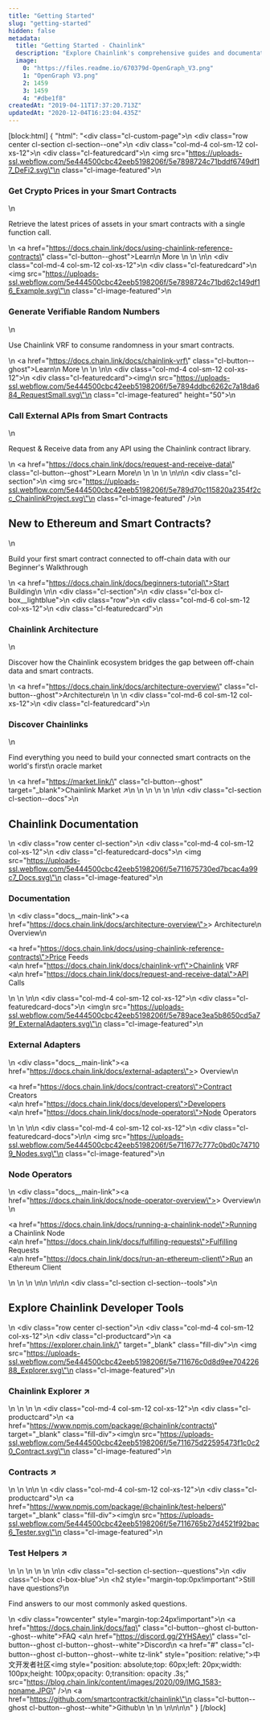 ```yaml
---
title: "Getting Started"
slug: "getting-started"
hidden: false
metadata: 
  title: "Getting Started - Chainlink"
  description: "Explore Chainlink's comprehensive guides and documentation to help you start working with Chainlink as quickly as possible."
  image: 
    0: "https://files.readme.io/670379d-OpenGraph_V3.png"
    1: "OpenGraph V3.png"
    2: 1459
    3: 1459
    4: "#dbe1f8"
createdAt: "2019-04-11T17:37:20.713Z"
updatedAt: "2020-12-04T16:23:04.435Z"
---
```

[block:html]
{
  "html": "<div class=\"cl-custom-page\">\n  <div class=\"row center cl-section cl-section--one\">\n    <div class=\"col-md-4 col-sm-12 col-xs-12\">\n        <div class=\"cl-featuredcard\">\n          <img src=\"https://uploads-ssl.webflow.com/5e444500cbc42eeb5198206f/5e7898724c71bddf6749df17_DeFi2.svg\"\n            class=\"cl-image-featured\">\n          <h3>Get Crypto Prices in your Smart Contracts</h3>\n          <p>Retrieve the latest prices of assets in your smart contracts with a single function call.</p>\n          <a href=\"https://docs.chain.link/docs/using-chainlink-reference-contracts\" class=\"cl-button--ghost\">Learn\n            More </a>\n        </div>\n    </div>\n\n    <div class=\"col-md-4 col-sm-12 col-xs-12\">\n        <div class=\"cl-featuredcard\">\n          <img src=\"https://uploads-ssl.webflow.com/5e444500cbc42eeb5198206f/5e7898724c71bd62c149df16_Example.svg\"\n            class=\"cl-image-featured\">\n          <h3>Generate Verifiable Random Numbers</h3>\n          <p>Use Chainlink VRF to consume randomness in your smart contracts.</p>\n          <a href=\"https://docs.chain.link/docs/chainlink-vrf\" class=\"cl-button--ghost\">Learn\n            More </a>\n        </div>\n    </div>\n\n    <div class=\"col-md-4 col-sm-12 col-xs-12\">\n        <div class=\"cl-featuredcard\"><img\n            src=\"https://uploads-ssl.webflow.com/5e444500cbc42eeb5198206f/5e7894ddbc6262c7a18da684_RequestSmall.svg\"\n            class=\"cl-image-featured\" height=\"50\">\n          <h3>Call External APIs from Smart Contracts</h3>\n          <p>Request &amp; Receive data from any API using the Chainlink contract library.</p>\n          <a href=\"https://docs.chain.link/docs/request-and-receive-data\" class=\"cl-button--ghost\">Learn More\n          </a>\n        </div>\n    </div>\n  </div>\n\n\n  <div class=\"cl-section\">\n    <img src=\"https://uploads-ssl.webflow.com/5e444500cbc42eeb5198206f/5e789d70c115820a2354f2cc_ChainlinkProject.svg\"\n      class=\"cl-image-featured\" />\n    <h2>New to Ethereum and Smart Contracts?</h2>\n    <p>Build your first smart contract connected to off-chain data with our Beginner's Walkthrough</p>\n    <a href=\"https://docs.chain.link/docs/beginners-tutorial\">Start Building</a>\n  </div>\n\n  <div class=\"cl-section\">\n    <div class=\"cl-box cl-box__lightblue\">\n      <div class=\"row\">\n        <div class=\"col-md-6 col-sm-12 col-xs-12\">\n          <div class=\"cl-featuredcard\">\n            <h3>Chainlink Architecture</h3>\n            <p>Discover how the Chainlink ecosystem bridges the gap between off-chain data and smart contracts.</p>\n            <a href=\"https://docs.chain.link/docs/architecture-overview\" class=\"cl-button--ghost\">Architecture</a>\n          </div>\n        </div>\n        <div class=\"col-md-6 col-sm-12 col-xs-12\">\n          <div class=\"cl-featuredcard\">\n            <h3>Discover Chainlinks</h3>\n            <p>Find everything you need to build your connected smart contracts on the world's first\n              oracle market</p>\n            <a href=\"https://market.link/\" class=\"cl-button--ghost\" target=\"_blank\">Chainlink Market ↗</a>\n          </div>\n        </div>\n      </div>\n    </div>\n  </div>\n\n  <div class=\"cl-section cl-section--docs\">\n    <h2>Chainlink Documentation</h2>\n    <div class=\"row center cl-section\">\n      <div class=\"col-md-4 col-sm-12 col-xs-12\">\n        <div class=\"cl-featuredcard-docs\">\n          <img src=\"https://uploads-ssl.webflow.com/5e444500cbc42eeb5198206f/5e711675730ed7bcac4a99c7_Docs.svg\"\n            class=\"cl-image-featured\">\n          <h3>Documentation</h3>\n          <div class=\"docs__main-link\"><a href=\"https://docs.chain.link/docs/architecture-overview\">&gt; Architecture\n              Overview</a></div>\n          <p><a href=\"https://docs.chain.link/docs/using-chainlink-reference-contracts\">Price Feeds</a><br><a\n              href=\"https://docs.chain.link/docs/chainlink-vrf\">Chainlink VRF</a><br><a\n              href=\"https://docs.chain.link/docs/request-and-receive-data\">API Calls</a></p>\n        </div>\n      </div>\n\n      <div class=\"col-md-4 col-sm-12 col-xs-12\">\n        <div class=\"cl-featuredcard-docs\">\n          <img\n            src=\"https://uploads-ssl.webflow.com/5e444500cbc42eeb5198206f/5e789ace3ea5b8650cd5a79f_ExternalAdapters.svg\"\n            class=\"cl-image-featured\">\n          <h3>External Adapters</h3>\n          <div class=\"docs__main-link\"><a href=\"https://docs.chain.link/docs/external-adapters\">&gt; Overview</a></div>\n          <p><a href=\"https://docs.chain.link/docs/contract-creators\">Contract Creators</a><br><a\n              href=\"https://docs.chain.link/docs/developers\">Developers</a><br><a\n              href=\"https://docs.chain.link/docs/node-operators\">Node Operators</a></p>\n        </div>\n      </div>\n\n      <div class=\"col-md-4 col-sm-12 col-xs-12\">\n        <div class=\"cl-featuredcard-docs\">\n\n          <img src=\"https://uploads-ssl.webflow.com/5e444500cbc42eeb5198206f/5e711677c777c0bd0c747109_Nodes.svg\"\n            class=\"cl-image-featured\">\n          <h3>Node Operators</h3>\n          <div class=\"docs__main-link\"><a href=\"https://docs.chain.link/docs/node-operator-overview\">&gt; Overview</a>\n          </div>\n          <p><a href=\"https://docs.chain.link/docs/running-a-chainlink-node\">Running a Chainlink Node</a><br><a\n              href=\"https://docs.chain.link/docs/fulfilling-requests\">Fulfilling Requests</a><br><a\n              href=\"https://docs.chain.link/docs/run-an-ethereum-client\">Run an Ethereum Client</a></p>\n        </div>\n      </div>\n    </div>\n\n  </div>\n\n\n  <div class=\"cl-section cl-section--tools\">\n    <h2>Explore Chainlink Developer Tools</h2>\n    <div class=\"row center cl-section\">\n      <div class=\"col-md-4 col-sm-12 col-xs-12\">\n        <div class=\"cl-productcard\">\n          <a href=\"https://explorer.chain.link/\" target=\"_blank\" class=\"fill-div\">\n            <img src=\"https://uploads-ssl.webflow.com/5e444500cbc42eeb5198206f/5e711676c0d8d9ee70422688_Explorer.svg\"\n              class=\"cl-image-featured\">\n            <h3>Chainlink Explorer ↗</h3>\n          </a>\n        </div>\n      </div>\n      <div class=\"col-md-4 col-sm-12 col-xs-12\">\n        <div class=\"cl-productcard\">\n          <a href=\"https://www.npmjs.com/package/@chainlink/contracts\" target=\"_blank\" class=\"fill-div\"><img\n              src=\"https://uploads-ssl.webflow.com/5e444500cbc42eeb5198206f/5e711675d22595473f1c0c20_Contract.svg\"\n              class=\"cl-image-featured\">\n            <h3>Contracts ↗</h3>\n          </a>\n        </div>\n\n      </div>\n      <div class=\"col-md-4 col-sm-12 col-xs-12\">\n        <div class=\"cl-productcard\">\n          <a href=\"https://www.npmjs.com/package/@chainlink/test-helpers\" target=\"_blank\" class=\"fill-div\"><img\n              src=\"https://uploads-ssl.webflow.com/5e444500cbc42eeb5198206f/5e7116765b27d4521f92bac6_Tester.svg\"\n              class=\"cl-image-featured\">\n            <h3>Test Helpers ↗</h3>\n          </a>\n        </div>\n      </div>\n    </div>\n  </div>\n\n  <div class=\"cl-section cl-section--questions\">\n    <div class=\"cl-box cl-box-blue\">\n      <h2 style=\"margin-top:0px!important\">Still have questions?</h2>\n      <p>Find answers to our most commonly asked questions.</p>\n      <div class=\"rowcenter\" style=\"margin-top:24px!important\">\n        <a href=\"https://docs.chain.link/docs/faq\" class=\"cl-button--ghost cl-button--ghost--white\">FAQ</a> <a\n          href=\"https://discord.gg/2YHSAey\" class=\"cl-button--ghost cl-button--ghost--white\">Discord</a>\n        <a href=\"#\" class=\"cl-button--ghost cl-button--ghost--white tz-link\" style=\"position: relative;\">中文开发者社区<img style=\"position: absolute;top: 60px;left: 20px;width: 100px;height: 100px;opacity: 0;transition: opacity .3s;\" src=\"https://blog.chain.link/content/images/2020/09/IMG_1583-noname.JPG\" /></a>\n        <a href=\"https://github.com/smartcontractkit/chainlink\"\n          class=\"cl-button--ghost cl-button--ghost--white\">Github</a>\n      </div>\n    </div>\n  </div>\n</div>\n\n<script>\n      document.querySelectorAll('.tz-link').forEach(item => {\n        item.addEventListener('mouseover', function (e) {\n          e.target.children[0].style.opacity = 1\n        })\n        item.addEventListener('mouseleave', function (e) {\n          e.target.children[0].style.opacity = 0\n        })\n      })\n    </script>\n"
}
[/block]